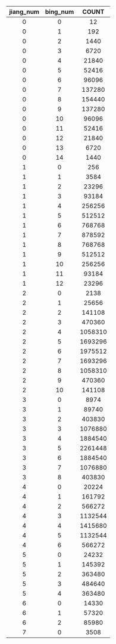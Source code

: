| jiang_num | bing_num | COUNT |
| :-: | :-: | :-: |
| 0 |  0 |      12 |
| 0 |  1 |     192 |
| 0 |  2 |    1440 |
| 0 |  3 |    6720 |
| 0 |  4 |   21840 |
| 0 |  5 |   52416 |
| 0 |  6 |   96096 |
| 0 |  7 |  137280 |
| 0 |  8 |  154440 |
| 0 |  9 |  137280 |
| 0 | 10 |   96096 |
| 0 | 11 |   52416 |
| 0 | 12 |   21840 |
| 0 | 13 |    6720 |
| 0 | 14 |    1440 |
| 1 |  0 |     256 |
| 1 |  1 |    3584 |
| 1 |  2 |   23296 |
| 1 |  3 |   93184 |
| 1 |  4 |  256256 |
| 1 |  5 |  512512 |
| 1 |  6 |  768768 |
| 1 |  7 |  878592 |
| 1 |  8 |  768768 |
| 1 |  9 |  512512 |
| 1 | 10 |  256256 |
| 1 | 11 |   93184 |
| 1 | 12 |   23296 |
| 2 |  0 |    2138 |
| 2 |  1 |   25656 |
| 2 |  2 |  141108 |
| 2 |  3 |  470360 |
| 2 |  4 | 1058310 |
| 2 |  5 | 1693296 |
| 2 |  6 | 1975512 |
| 2 |  7 | 1693296 |
| 2 |  8 | 1058310 |
| 2 |  9 |  470360 |
| 2 | 10 |  141108 |
| 3 |  0 |    8974 |
| 3 |  1 |   89740 |
| 3 |  2 |  403830 |
| 3 |  3 | 1076880 |
| 3 |  4 | 1884540 |
| 3 |  5 | 2261448 |
| 3 |  6 | 1884540 |
| 3 |  7 | 1076880 |
| 3 |  8 |  403830 |
| 4 |  0 |   20224 |
| 4 |  1 |  161792 |
| 4 |  2 |  566272 |
| 4 |  3 | 1132544 |
| 4 |  4 | 1415680 |
| 4 |  5 | 1132544 |
| 4 |  6 |  566272 |
| 5 |  0 |   24232 |
| 5 |  1 |  145392 |
| 5 |  2 |  363480 |
| 5 |  3 |  484640 |
| 5 |  4 |  363480 |
| 6 |  0 |   14330 |
| 6 |  1 |   57320 |
| 6 |  2 |   85980 |
| 7 |  0 |    3508 |